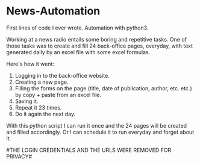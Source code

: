 # News-Automation
First lines of code I ever wrote. Automation with python3.

Working at a news radio entails some boring and repetitive tasks. One of those tasks was to create and fill 24 back-office pages, everyday, with text generated daily by an excel file with some excel formulas.

Here's how it went:

1. Logging in to the back-office website.
2. Creating a new page.
3. Filling the forms on the page (title, date of publication, author, etc. etc.) by copy + paste from an excel file.
5. Saving it.
6. Repeat it 23 times.
7. Do it again the next day.

With this python script I can run it once and the 24 pages will be created and filled accordingly. Or I can schedule it to run everyday and forget about it.

#THE LOGIN CREDENTIALS AND THE URLS WERE REMOVED FOR PRIVACY#
